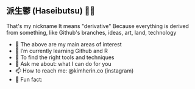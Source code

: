 ## 派生鬱 (Haseibutsu) 🙇‍♀️
That's my nickname
It means "derivative"
Because everything is derived from something, like Github's branches, ideas, art, land, technology
- 💟 The above are my main areas of interest
- 🌱 I’m currently learning Github and R
- 🔀 To find the right tools and techniques
- 💬 Ask me about: what I can do for you
- 📫 How to reach me: @kimherin.co (instagram)
- 🚥 Fun fact: 

